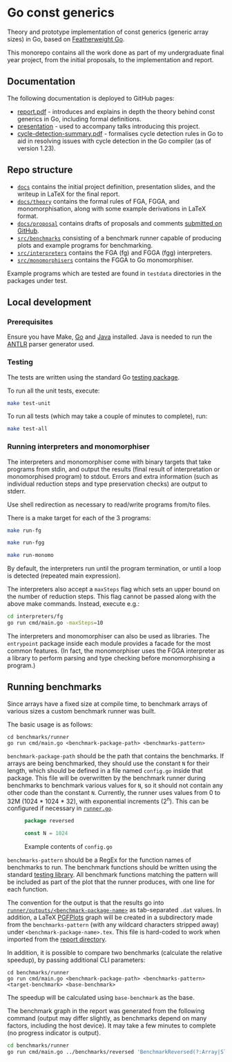 # Go const generics

Theory and prototype implementation of const generics (generic array sizes) in
Go, based on [Featherweight Go](https://dl.acm.org/doi/10.1145/3428217).

This monorepo contains all the work done as part of my undergraduate final year
project, from the initial proposals, to the implementation and report.

## Documentation

The following documentation is deployed to GitHub pages:

- [report.pdf](https://dawidl022.github.io/go-const-generics/report.pdf) -
  introduces and explains in depth the theory behind const generics in Go,
  including formal definitions.
- [presentation](https://dawidl022.github.io/go-const-generics/presentation) -
  used to accompany talks introducing this project.
- [cycle-detection-summary.pdf](https://dawidl022.github.io/go-const-generics/cycle-detection-summary.pdf) - formalises cycle detection rules in Go to aid in resolving issues with cycle
   detection in the Go compiler (as of version 1.23).

## Repo structure

- [`docs`](./docs/) contains the initial project definition, presentation
  slides, and the writeup in LaTeX for the final report.
- [`docs/theory`](./docs/theory/) contains the formal rules of FGA, FGGA, and
  monomorphisation, along with some example derivations in LaTeX format.
- [`docs/proposal`](./docs/proposal/) contains drafts of proposals and comments
  [submitted on GitHub](https://github.com/golang/go/issues/65555).
- [`src/benchmarks`](./src/benchmarks/) consisting of a benchmark runner capable
  of producing plots and example programs for benchmarking.
- [`src/interpreters`](./src/interpreters/) contains the FGA (fg) and FGGA (fgg)
  interpreters.
- [`src/monomorphisers`](./src/monomorphisers/) contains the FGGA to Go
  monomorphiser.

Example programs which are tested are found in `testdata` directories in the
packages under test.

## Local development

### Prerequisites

Ensure you have Make, [Go](https://go.dev/) and [Java](https://openjdk.org/)
installed. Java is needed to run the [ANTLR](https://www.antlr.org/) parser
generator used.

### Testing

The tests are written using the standard Go [testing
package](https://pkg.go.dev/testing).

To run all the unit tests, execute:

```bash
make test-unit
```

To run all tests (which may take a couple of minutes to complete), run:

```bash
make test-all
```

### Running interpreters and monomorphiser

The interpreters and monomorphiser come with binary targets that take programs
from stdin, and output the results (final result of interpretation or
monomorphised program) to stdout. Errors and extra information (such as
individual reduction steps and type preservation checks) are output to stderr.

Use shell redirection as necessary to read/write programs from/to files.

There is a make target for each of the 3 programs:

```bash
make run-fg
```

```bash
make run-fgg
```

```bash
make run-monomo
```

By default, the interpreters run until the program termination, or until a loop
is detected (repeated main expression).

The interpreters also accept a `maxSteps` flag which sets an upper bound on the
number of reduction steps. This flag cannot be passed along with the above make
commands. Instead, execute e.g.:

```bash
cd interpreters/fg
go run cmd/main.go -maxSteps=10
```

The interpreters and monomorphiser can also be used as libraries. The
`entrypoint` package inside each module provides a facade for the most common
features. (In fact, the monomorphiser uses the FGGA interpreter as a library to
perform parsing and type checking before monomorphising a program.)

## Running benchmarks

Since arrays have a fixed size at compile time, to benchmark arrays of various
sizes a custom benchmark runner was built.

The basic usage is as follows:

```
cd benchmarks/runner
go run cmd/main.go <benchmark-package-path> <benchmarks-pattern>
```

`benchmark-package-path` should be the path that contains the benchmarks. If
arrays are being benchmarked, they should use the constant `N` for their length,
which should be defined in a file named `config.go` inside that package. This
file will be overwritten by the benchmark runner during benchmarks to benchmark
various values for `N`, so it should not contain any other code than the
constant `N`. Currently, the runner uses values from 0 to 32M (1024 * 1024 *
32), with exponential increments (2<sup>n</sup>). This can be configured if
necessary in [`runner.go`](./benchmarks/runner/runner/runner.go).

<figure>

  ```go
  package reversed

  const N = 1024
  ```
  <figcaption>Example contents of <code>config.go</code></figcaption>
</figure>

`benchmarks-pattern` should be a RegEx for the function names of benchmarks to
run. The benchmark functions should be written using the standard [testing
library](https://pkg.go.dev/testing#hdr-Benchmarks). All benchmark functions
matching the pattern will be included as part of the plot that the runner
produces, with one line for each function.

The convention for the output is that the results go into
[`runner/outputs/<benchmark-package-name>`](./benchmarks/runner/outputs/) as
tab-separated `.dat` values. In addition, a LaTeX
[PGFPlots](https://ctan.org/pkg/pgfplots) graph will be created in a
subdirectory made from the `benchmarks-pattern` (with any wildcard characters
stripped away) under `<benchmark-package-name>.tex`. This file is hard-coded to
work when imported from the [report directory](../../deliverables/2-report/).

In addition, it is possible to compare two benchmarks (calculate the relative
speedup), by passing additional CLI parameters:

```
cd benchmarks/runner
go run cmd/main.go <benchmark-package-path> <benchmarks-pattern> <target-benchmark> <base-benchmark>
```

The speedup will be calculated using `base-benchmark` as the base.

The benchmark graph in the report was generated from the following command
(output may differ slightly, as benchmarks depend on many factors, including the
host device). It may take a few minutes to complete (no progress indicator is output).

```bash
cd benchmarks/runner
go run cmd/main.go ../benchmarks/reversed 'BenchmarkReversed(?:Array|Slice)$' BenchmarkReversedArray BenchmarkReversedSlice
```
